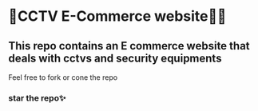 # 🔗CCTV E-Commerce website🚀🔥 
## This repo contains an E commerce  website that deals with cctvs and security equipments
Feel free to fork or cone the repo

### star the repo✨
